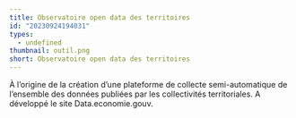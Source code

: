 ```yaml
---
title: Observatoire open data des territoires
id: "20230924194031"
types:
  - undefined
thumbnail: outil.png
short: Observatoire open data des territoires
---
```


À l’origine de la création d’une plateforme de collecte semi-automatique de l’ensemble des données publiées par les collectivités territoriales. A développé le site Data.economie.gouv.